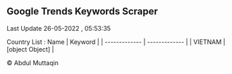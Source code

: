

## Google Trends Keywords Scraper 
 
Last Update 26-05-2022 , 05:53:35

Country List :
 Name  | Keyword |
| ------------- | ------------- |
| VIETNAM | [object Object] |



© Abdul Muttaqin 
